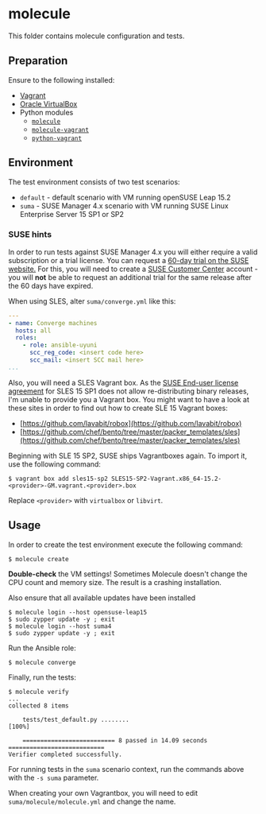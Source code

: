 # molecule

This folder contains molecule configuration and tests.

## Preparation

Ensure to the following installed:

- [Vagrant](https://vagrantup.com)
- [Oracle VirtualBox](https://virtualbox.org)
- Python modules
  - [`molecule`](https://pypi.org/project/molecule/)
  - [`molecule-vagrant`](https://pypi.org/project/molecule-vagrant/)
  - [`python-vagrant`](https://pypi.org/project/python-vagrant/)

## Environment

The test environment consists of two test scenarios:

- `default` - default scenario with VM running openSUSE Leap 15.2
- `suma` - SUSE Manager 4.x scenario with VM running SUSE Linux Enterprise Server 15 SP1 or SP2

### SUSE hints

In order to run tests against SUSE Manager 4.x you will either require a valid subscription or a trial license.
You can request a [60-day trial on the SUSE website.](https://www.suse.com/products/suse-manager/download/)
For this, you will need to create a [SUSE Customer Center](https://scc.suse.com) account - you will **not** be able to request an additional trial for the same release after the 60 days have expired.

When using SLES, alter ``suma/converge.yml`` like this:

```yml
---
- name: Converge machines
  hosts: all
  roles:
    - role: ansible-uyuni
      scc_reg_code: <insert code here>
      scc_mail: <insert SCC mail here>
...
```

Also, you will need a SLES Vagrant box. As the [SUSE End-user license agreement](https://www.suse.com/licensing/eula/download/sles/sles15sp1-en-us.pdf) for SLES 15 SP1 does not allow re-distributing binary releases, I'm unable to provide you a Vagrant box.
You might want to have a look at these sites in order to find out how to create SLE 15 Vagrant boxes:

- [https://github.com/lavabit/robox](https://github.com/lavabit/robox)
- [https://github.com/chef/bento/tree/master/packer_templates/sles](https://github.com/chef/bento/tree/master/packer_templates/sles)

Beginning with SLE 15 SP2, SUSE ships Vagrantboxes again. To import it, use the following command:

```shell
$ vagrant box add sles15-sp2 SLES15-SP2-Vagrant.x86_64-15.2-<provider>-GM.vagrant.<provider>.box
```

Replace `<provider>` with `virtualbox` or `libvirt`.

## Usage

In order to create the test environment execute the following command:

```shell
$ molecule create
```

**Double-check** the VM settings! Sometimes Molecule doesn't change the CPU count and memory size. The result is a crashing installation.

Also ensure that all available updates have been installed

```shell
$ molecule login --host opensuse-leap15
$ sudo zypper update -y ; exit
$ molecule login --host suma4
$ sudo zypper update -y ; exit
```

Run the Ansible role:

```shell
$ molecule converge
```

Finally, run the tests:

```shell
$ molecule verify
...
collected 8 items

    tests/test_default.py ........                                           [100%]

    ========================== 8 passed in 14.09 seconds ===========================
Verifier completed successfully.
```

For running tests in the `suma` scenario context, run the commands above with the `-s suma` parameter.

When creating your own Vagrantbox, you will need to edit `suma/molecule/molecule.yml` and change the name.
